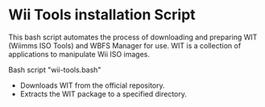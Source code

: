 # Wii Tools installation Script

This bash script automates the process of downloading and preparing WIT (Wiimms ISO Tools) and WBFS Manager for use. 
WIT is a collection of applications to manipulate Wii ISO images.

Bash script "wii-tools.bash"

* Downloads WIT from the official repository.
* Extracts the WIT package to a specified directory.
